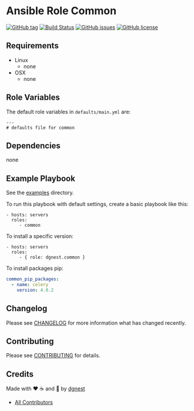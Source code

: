 # Ansible Role Common

[![GitHub tag](https://img.shields.io/github/tag/dgnest/ansible-role-common.svg?maxAge=2592000)](https://github.com/dgnest/ansible-role-common)
[![Build Status](https://travis-ci.org/dgnest/ansible-role-common.svg)](https://travis-ci.org/dgnest/ansible-role-common)
[![GitHub issues](https://img.shields.io/github/issues/dgnest/ansible-role-common.svg)](https://github.com/dgnest/ansible-role-common/issues)
[![GitHub license](https://img.shields.io/github/license/mashape/apistatus.svg?style=flat-square)](LICENSE)


## Requirements

 - Linux
   - none
 - OSX
   - none


## Role Variables

The default role variables in `defaults/main.yml` are:

    ---
    # defaults file for common


## Dependencies

none

## Example Playbook

See the [examples](./examples/) directory.

To run this playbook with default settings, create a basic playbook like this:

    - hosts: servers
      roles:
         - common

To install a specific version:

    - hosts: servers
      roles:
         - { role: dgnest.common }

To install packages pip:

  ```yaml
  common_pip_packages:
    - name: celery
      version: 4.0.2
  ```


## Changelog

Please see [CHANGELOG](CHANGELOG.md) for more information what has changed recently.

## Contributing

Please see [CONTRIBUTING](CONTRIBUTING.md) for details.

## Credits

Made with :heart: :coffee: and :pizza: by [dgnest][link-company]

- [All Contributors][link-contributors]


[link-luis]: https://github.com/luismayta
[link-contributors]: AUTHORS
[link-company]: https://github.com/dgnest
